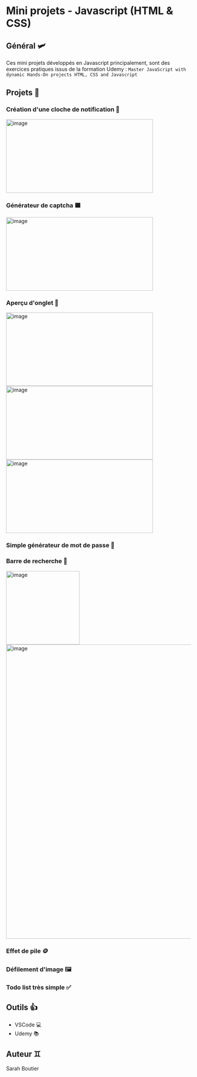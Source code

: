 # Mini projets - Javascript (HTML & CSS)

## Général 🛩️
Ces mini projets développés en Javascript principalement, sont des exercices pratiques issus de la formation Udemy : `Master JavaScript with dynamic Hands-On projects HTML, CSS and Javascript`

## Projets 🚀
### Création d'une cloche de notification 🔔
<img src="https://github.com/savvyh/personal-project/assets/139894873/8f307c88-d7b4-4940-a853-a4036f8bacdd" alt="image" width="400" height="200" />

### Générateur de captcha :blue_square:
<img src="https://github.com/savvyh/personal-project/assets/139894873/0fd85782-87b5-4645-9f65-8c8b6e65adf8" alt="image" width="400" height="200"/>

### Aperçu d'onglet 🚩
<img src="https://github.com/savvyh/personal-project/assets/139894873/d506fd65-edf0-4dd8-9878-408997188482" alt="image" width="400" height="200"/>

<img src="https://github.com/savvyh/personal-project/assets/139894873/1187c8c6-fa21-4815-bf31-8544e0dbcddc" alt="image" width="400" height="200"/>

<img src="https://github.com/savvyh/personal-project/assets/139894873/8f9fc307-d819-43d3-bf4e-80d6d2e6a0c5" alt="image" width="400" height="200"/>

### Simple générateur de mot de passe 🔢
### Barre de recherche 🔎
<img src="https://github.com/savvyh/personal-project/assets/139894873/abfe85a2-2eb5-4d5e-ba5a-a02e2ae5e2d0" alt="image" width="200"/>
<img src="https://github.com/savvyh/personal-project/assets/139894873/6dc7626f-24a7-4f9a-a1e8-bbd60dde2022" alt="image" width="800"/>

### Effet de pile 🪙
### Défilement d'image 🖼️
### Todo list très simple ✅

## Outils 👍
- VSCode 💻
- Udemy 📚

## Auteur ♊
Sarah Boutier

